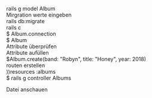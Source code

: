 rails g model Album<br>
Mirgration werte eingeben<br>
rails db:migrate<br>
rails c<br>
$ Album.connection<br>
$ Album<br>
Attribute überprüfen<br>
Attribute aufüllen<br>
$Album.create(band: "Robyn", title: "Honey", year: 2018)<br>
routen erstellen <br>
))resources :albums <br>
$ rails g controller Albums <br>

Datei anschauen 

